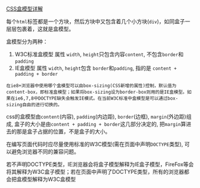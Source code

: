 [CSS盒模型详解](https://juejin.im/post/59ef72f5f265da4320026f76)

每个`html`标签都是一个方块，然后方块中又包含着几个小方块(`div`)，如同盒子一层层包裹着，这就是盒模型。

盒模型分为两种：
1. W3C标准盒模型
   属性 `width`, `height`只包含内容`content`, 不包含`border`和`padding`
2. IE盒模型
   属性 `width`, `height`包含 `border`和`padding`, 指的是 `content + padding + border`

`
在ie8+浏览器中使用哪个盒模型可以由box-sizing(CSS新增的属性)控制，默认值为content-box，即标准盒模型；如果将box-sizing设为border-box则用的是IE盒模型。如果在ie6,7,8中DOCTYPE缺失会触发IE模式。在当前W3C标准中盒模型是可以通过box-sizing自由的进行切换的。
`

css的盒模型由`content`(内容), `padding`(内边距), `border`(边框), `margin`(外边距)组成, 盒子的大小是由`content + padding + border`这几部分决定的, 把`margin`算进去的那是盒子占据的位置，不是盒子的大小。

在编写页面代码时应尽量使用标准的W3C模型(需在页面中声明`DOCTYPE`类型), 可以避免浏览器不同的兼容问题。

若不声明DOCTYPE类型，IE浏览器会将盒子模型解释为IE盒子模型，FireFox等会将其解释为W3C盒子模型；若在页面中声明了DOCTYPE类型，所有的浏览器都会把盒模型解释为W3C盒模型